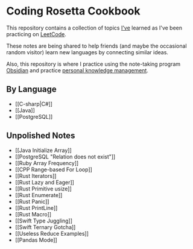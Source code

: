 # Coding Rosetta Cookbook

This repository contains a collection of topics [I've](https://github.com/aaron-ritchey) learned as I've been practicing on [LeetCode](https://leetcode.com).

These notes are being shared to help friends (and maybe the occasional random visitor) learn new languages by connecting similar ideas.

Also, this repository is where I practice using the note-taking program [Obsidian](https://obsidian.md) and practice [personal knowledge management](https://en.wikipedia.org/wiki/Personal_knowledge_management). 

## By Language
- [[C-sharp|C#]]
- [[Java]]
- [[PostgreSQL]]

## Unpolished Notes
* [[Java Initialize Array]]
* [[PostgreSQL "Relation does not exist"]]
* [[Ruby Array Frequency]]
* [[CPP Range-based For Loop]]
* [[Rust Iterators]]
* [[Rust Lazy and Eager]]
* [[Rust Primitive usize]]
* [[Rust Enumerate]]
* [[Rust Panic]]
* [[Rust PrintLine]]
* [[Rust Macro]]
* [[Swift Type Juggling]]
* [[Swift Ternary Gotcha]]
* [[Useless Reduce Examples]]
* [[Pandas Mode]]